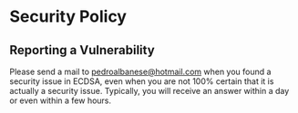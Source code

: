 # Security Policy

## Reporting a Vulnerability

Please send a mail to pedroalbanese@hotmail.com when you found a security issue in ECDSA, even when you are not 100% certain 
that it is actually a security issue. Typically, you will receive an answer within a day or even within a few hours.
